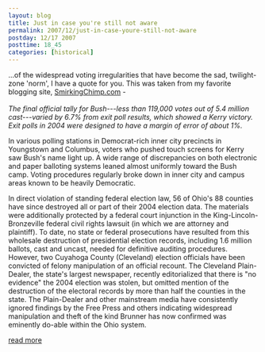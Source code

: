 ```yaml
---
layout: blog
title: Just in case you're still not aware
permalink: 2007/12/just-in-case-youre-still-not-aware
postday: 12/17 2007
posttime: 18_45
categories: [historical]
---
```


<p>...of the widespread voting irregularities that have become the sad, twilight-zone 'norm', I have a quote for you. This was taken from my favorite blogging site, <a href="http://smirkingchimp.com">SmirkingChimp.com</a> -<br />
<i><br />
The final official tally for Bush---less than 119,000 votes out of 5.4 million cast---varied by 6.7% from exit poll results, which showed a Kerry victory. Exit polls in 2004 were designed to have a margin of error of about 1%.</i></p>
<p>In various polling stations in Democrat-rich inner city precincts in Youngstown and Columbus, voters who pushed touch screens for Kerry saw Bush's name light up. A wide range of discrepancies on both electronic and paper balloting systems leaned almost uniformly toward the Bush camp. Voting procedures regularly broke down in inner city and campus areas known to be heavily Democratic.</p>
<p>In direct violation of standing federal election law, 56 of Ohio's 88 counties have since destroyed all or part of their 2004 election data. The materials were additionally protected by a federal court injunction in the King-Lincoln-Bronzeville federal civil rights lawsuit (in which we are attorney and plaintiff). To date, no state or federal prosecutions have resulted from this wholesale destruction of presidential election records, including 1.6 million ballots, cast and uncast, needed for definitive auditing procedures. However, two Cuyahoga County (Cleveland) election officials have been convicted of felony manipulation of an official recount. The Cleveland Plain-Dealer, the state's largest newspaper, recently editorialized that there is "no evidence" the 2004 election was stolen, but omitted mention of the destruction of the electoral records by more than half the counties in the state. The Plain-Dealer and other mainstream media have consistently ignored findings by the Free Press and others indicating widespread manipulation and theft of the kind Brunner has now confirmed was eminently do-able within the Ohio system.</p>
<p><a href="http://smirkingchimp.com/thread/11606">read more</a></p>
